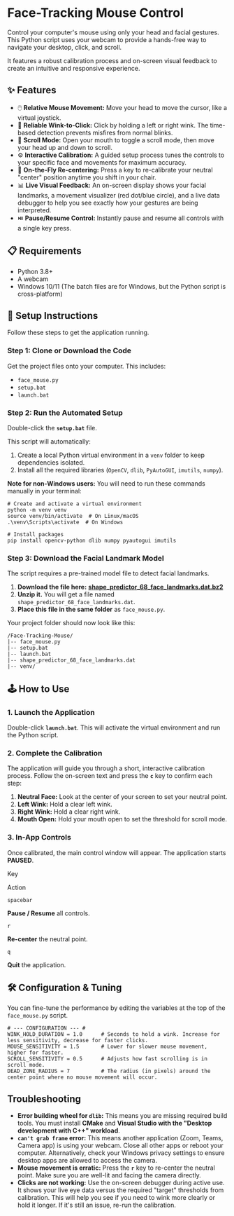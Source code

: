 # Face-Tracking Mouse Control

Control your computer's mouse using only your head and facial gestures. This Python script uses your webcam to provide a hands-free way to navigate your desktop, click, and scroll.

It features a robust calibration process and on-screen visual feedback to create an intuitive and responsive experience.

## ✨ Features

- 🖱️ **Relative Mouse Movement:** Move your head to move the cursor, like a virtual joystick.
- 👀 **Reliable Wink-to-Click:** Click by holding a left or right wink. The time-based detection prevents misfires from normal blinks.
- 📜 **Scroll Mode:** Open your mouth to toggle a scroll mode, then move your head up and down to scroll.
- ⚙️ **Interactive Calibration:** A guided setup process tunes the controls to your specific face and movements for maximum accuracy.
- 🔄 **On-the-Fly Re-centering:** Press a key to re-calibrate your neutral "center" position anytime you shift in your chair.
- 📊 **Live Visual Feedback:** An on-screen display shows your facial landmarks, a movement visualizer (red dot/blue circle), and a live data debugger to help you see exactly how your gestures are being interpreted.
- ⏯️ **Pause/Resume Control:** Instantly pause and resume all controls with a single key press.

## 📋 Requirements

- Python 3.8+
- A webcam
- Windows 10/11 (The batch files are for Windows, but the Python script is cross-platform)

## 🚀 Setup Instructions

Follow these steps to get the application running.

### Step 1: Clone or Download the Code

Get the project files onto your computer. This includes:

- `face_mouse.py`
- `setup.bat`
- `launch.bat`

### Step 2: Run the Automated Setup

Double-click the **`setup.bat`** file.

This script will automatically:

1.  Create a local Python virtual environment in a `venv` folder to keep dependencies isolated.
2.  Install all the required libraries (`OpenCV`, `dlib`, `PyAutoGUI`, `imutils`, `numpy`).

**Note for non-Windows users:** You will need to run these commands manually in your terminal:

```
# Create and activate a virtual environment
python -m venv venv
source venv/bin/activate  # On Linux/macOS
.\venv\Scripts\activate  # On Windows

# Install packages
pip install opencv-python dlib numpy pyautogui imutils

```

### Step 3: Download the Facial Landmark Model

The script requires a pre-trained model file to detect facial landmarks.

1.  **Download the file here:** [**shape_predictor_68_face_landmarks.dat.bz2**](https://www.google.com/search?q=http://dlib.net/files/shape_predictor_68_face_landmarks.dat.bz2 "null")
2.  **Unzip it.** You will get a file named `shape_predictor_68_face_landmarks.dat`.
3.  **Place this file in the same folder** as `face_mouse.py`.

Your project folder should now look like this:

```
/Face-Tracking-Mouse/
|-- face_mouse.py
|-- setup.bat
|-- launch.bat
|-- shape_predictor_68_face_landmarks.dat
|-- venv/

```

## 🕹️ How to Use

### 1. Launch the Application

Double-click **`launch.bat`**. This will activate the virtual environment and run the Python script.

### 2. Complete the Calibration

The application will guide you through a short, interactive calibration process. Follow the on-screen text and press the **`c`** key to confirm each step:

1.  **Neutral Face:** Look at the center of your screen to set your neutral point.
2.  **Left Wink:** Hold a clear left wink.
3.  **Right Wink:** Hold a clear right wink.
4.  **Mouth Open:** Hold your mouth open to set the threshold for scroll mode.

### 3. In-App Controls

Once calibrated, the main control window will appear. The application starts **PAUSED**.

Key

Action

`spacebar`

**Pause / Resume** all controls.

`r`

**Re-center** the neutral point.

`q`

**Quit** the application.

## 🛠️ Configuration & Tuning

You can fine-tune the performance by editing the variables at the top of the `face_mouse.py` script.

```
# --- CONFIGURATION --- #
WINK_HOLD_DURATION = 1.0      # Seconds to hold a wink. Increase for less sensitivity, decrease for faster clicks.
MOUSE_SENSITIVITY = 1.5       # Lower for slower mouse movement, higher for faster.
SCROLL_SENSITIVITY = 0.5      # Adjusts how fast scrolling is in scroll mode.
DEAD_ZONE_RADIUS = 7          # The radius (in pixels) around the center point where no mouse movement will occur.

```

## Troubleshooting

- **Error building wheel for `dlib`:** This means you are missing required build tools. You must install **CMake** and **Visual Studio with the "Desktop development with C++" workload**.
- **`can't grab frame` error:** This means another application (Zoom, Teams, Camera app) is using your webcam. Close all other apps or reboot your computer. Alternatively, check your Windows privacy settings to ensure desktop apps are allowed to access the camera.
- **Mouse movement is erratic:** Press the **`r`** key to re-center the neutral point. Make sure you are well-lit and facing the camera directly.
- **Clicks are not working:** Use the on-screen debugger during active use. It shows your live eye data versus the required "target" thresholds from calibration. This will help you see if you need to wink more clearly or hold it longer. If it's still an issue, re-run the calibration.
